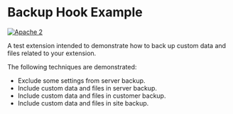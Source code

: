 # Backup Hook Example

[![Apache 2](http://img.shields.io/badge/license-Apache%202-blue.svg)](http://www.apache.org/licenses/LICENSE-2.0)

A test extension intended to demonstrate how to back up custom data and files related to your extension.

The following techniques are demonstrated:
* Exclude some settings from server backup.
* Include custom data and files in server backup.
* Include custom data and files in customer backup.
* Include custom data and files in site backup.
